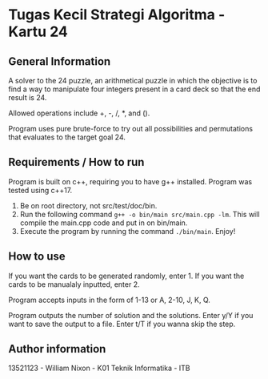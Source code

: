 # Tugas Kecil Strategi Algoritma - Kartu 24

## General Information
A solver to the 24 puzzle, an arithmetical puzzle in which the objective is to find a way to manipulate four integers present in a card deck so that the end result is 24.  

Allowed operations include +, -, /, *, and ().

Program uses pure brute-force to try out all possibilities and permutations that evaluates to the target goal 24.

## Requirements / How to run
Program is built on c++, requiring you to have g++ installed. Program was tested using c++17.

1. Be on root directory, not src/test/doc/bin.
2. Run the following command `g++ -o bin/main src/main.cpp -lm`. This will compile the main.cpp code and put in on bin/main.
3. Execute the program by running the command `./bin/main`. Enjoy!

## How to use
If you want the cards to be generated randomly, enter 1.
If you want the cards to be manualaly inputted, enter 2.

Program accepts inputs in the form of 1-13 or A, 2-10, J, K, Q.

Program outputs the number of solution and the solutions.
Enter y/Y if you want to save the output to a file.
Enter t/T if you wanna skip the step.


## Author information
13521123 - William Nixon - K01
Teknik Informatika - ITB